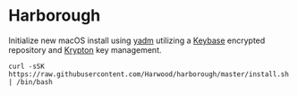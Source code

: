 # Harborough

Initialize new macOS install using [yadm](https://thelocehiliosan.github.io/yadm) utilizing a [Keybase](https://keybase.io) encrypted repository and [Krypton](https://krypt.co) key management.

    curl -sSK https://raw.githubusercontent.com/Harwood/harborough/master/install.sh | /bin/bash
